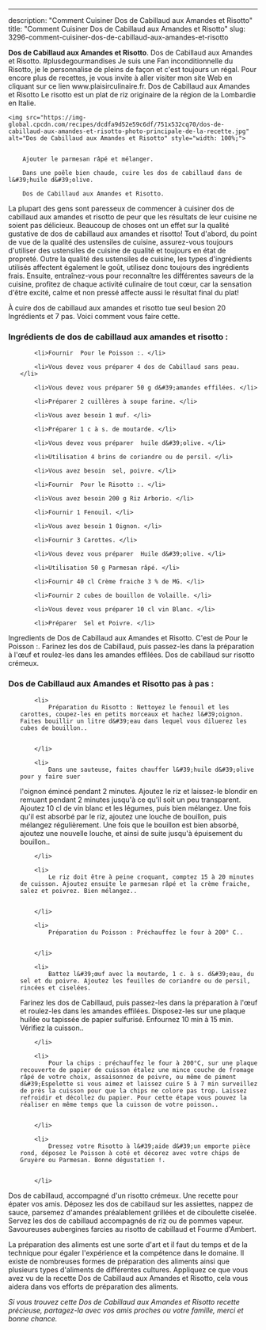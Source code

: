 ---
description: "Comment Cuisiner Dos de Cabillaud aux Amandes et Risotto"
title: "Comment Cuisiner Dos de Cabillaud aux Amandes et Risotto"
slug: 3296-comment-cuisiner-dos-de-cabillaud-aux-amandes-et-risotto

<p>
	<strong>Dos de Cabillaud aux Amandes et Risotto</strong>. 
	Dos de Cabillaud aux Amandes et Risotto. #plusdegourmandises Je suis une Fan inconditionnelle du Risotto, je le personnalise de pleins de façon et c&#39;est toujours un régal. Pour encore plus de recettes, je vous invite à aller visiter mon site Web en cliquant sur ce lien www.plaisirculinaire.fr. Dos de Cabillaud aux Amandes et Risotto Le risotto est un plat de riz originaire de la région de la Lombardie en Italie.
</p>
<p>
	
	<img src="https://img-global.cpcdn.com/recipes/dcdfa9d52e59c6df/751x532cq70/dos-de-cabillaud-aux-amandes-et-risotto-photo-principale-de-la-recette.jpg" alt="Dos de Cabillaud aux Amandes et Risotto" style="width: 100%;">
	
	
		Ajouter le parmesan râpé et mélanger.
	
		Dans une poêle bien chaude, cuire les dos de cabillaud dans de l&#39;huile d&#39;olive.
	
		Dos de Cabillaud aux Amandes et Risotto.
	
</p>

La plupart des gens sont paresseux de commencer à cuisiner dos de cabillaud aux amandes et risotto de peur que les résultats de leur cuisine ne soient pas délicieux. Beaucoup de choses ont un effet sur la qualité gustative de dos de cabillaud aux amandes et risotto! Tout d'abord, du point de vue de la qualité des ustensiles de cuisine, assurez-vous toujours d'utiliser des ustensiles de cuisine de qualité et toujours en état de propreté. Outre la qualité des ustensiles de cuisine, les types d'ingrédients utilisés affectent également le goût, utilisez donc toujours des ingrédients frais. Ensuite, entraînez-vous pour reconnaître les différentes saveurs de la cuisine, profitez de chaque activité culinaire de tout cœur, car la sensation d'être excité, calme et non pressé affecte aussi le résultat final du plat!

<!--inarticleads1-->

À cuire dos de cabillaud aux amandes et risotto tue seul besion 20 Ingrédients et 7 pas. Voici comment vous faire cette.

<h3>Ingrédients de dos de cabillaud aux amandes et risotto :</h3>

<ol>
	
		<li>Fournir  Pour le Poisson :. </li>
	
		<li>Vous devez vous préparer 4 dos de Cabillaud sans peau. </li>
	
		<li>Vous devez vous préparer 50 g d&#39;amandes effilées. </li>
	
		<li>Préparer 2 cuillères à soupe farine. </li>
	
		<li>Vous avez besoin 1 œuf. </li>
	
		<li>Préparer 1 c à s. de moutarde. </li>
	
		<li>Vous devez vous préparer  huile d&#39;olive. </li>
	
		<li>Utilisation 4 brins de coriandre ou de persil. </li>
	
		<li>Vous avez besoin  sel, poivre. </li>
	
		<li>Fournir  Pour le Risotto :. </li>
	
		<li>Vous avez besoin 200 g Riz Arborio. </li>
	
		<li>Fournir 1 Fenouil. </li>
	
		<li>Vous avez besoin 1 0ignon. </li>
	
		<li>Fournir 3 Carottes. </li>
	
		<li>Vous devez vous préparer  Huile d&#39;olive. </li>
	
		<li>Utilisation 50 g Parmesan râpé. </li>
	
		<li>Fournir 40 cl Crème fraiche 3 % de MG. </li>
	
		<li>Fournir 2 cubes de bouillon de Volaille. </li>
	
		<li>Vous devez vous préparer 10 cl vin Blanc. </li>
	
		<li>Préparer  Sel et Poivre. </li>
	
</ol>

Ingredients de Dos de Cabillaud aux Amandes et Risotto. C&#39;est de Pour le Poisson :. Farinez les dos de Cabillaud, puis passez-les dans la préparation à l&#39;œuf et roulez-les dans les amandes effilées. Dos de cabillaud sur risotto crémeux. 

<!--inarticleads2-->

<h3>Dos de Cabillaud aux Amandes et Risotto pas à pas :</h3>

<ol>
	
		<li>
			Préparation du Risotto : Nettoyez le fenouil et les carottes, coupez-les en petits morceaux et hachez l&#39;oignon. Faites bouillir un litre d&#39;eau dans lequel vous diluerez les cubes de bouillon..
			
			
		</li>
	
		<li>
			Dans une sauteuse, faites chauffer l&#39;huile d&#39;olive pour y faire suer
l&#39;oignon émincé pendant 2 minutes. Ajoutez le riz et laissez-le blondir en remuant pendant 2 minutes jusqu&#39;à ce qu&#39;il soit un peu transparent. Ajoutez 10 cl de vin blanc et les légumes, puis bien mélangez. Une fois qu&#39;il est absorbé par le riz, ajoutez une louche de bouillon, puis mélangez régulièrement. Une fois que le bouillon est bien absorbé, ajoutez une nouvelle louche, et ainsi de suite jusqu&#39;à épuisement du bouillon..
			
			
		</li>
	
		<li>
			Le riz doit être à peine croquant, comptez 15 à 20 minutes de cuisson. Ajoutez ensuite le parmesan râpé et la crème fraiche, salez et poivrez. Bien mélangez..
			
			
		</li>
	
		<li>
			Préparation du Poisson : Préchauffez le four à 200° C..
			
			
		</li>
	
		<li>
			Battez l&#39;œuf avec la moutarde, 1 c. à s. d&#39;eau, du sel et du poivre. Ajoutez les feuilles de coriandre ou de persil, rincées et ciselées.
Farinez les dos de Cabillaud, puis passez-les dans la préparation à l&#39;œuf et roulez-les dans les amandes effilées. Disposez-les sur une plaque huilée ou tapissée de papier sulfurisé. Enfournez 10 min à 15 min. Vérifiez la cuisson..
			
			
		</li>
	
		<li>
			Pour la chips : préchauffez le four à 200°C, sur une plaque recouverte de papier de cuisson étalez une mince couche de fromage râpé de votre choix, assaisonnez de poivre, ou même de piment d&#39;Espelette si vous aimez et laissez cuire 5 à 7 min surveillez de près la cuisson pour que la chips ne colore pas trop. Laissez refroidir et décollez du papier. Pour cette étape vous pouvez la réaliser en même temps que la cuisson de votre poisson..
			
			
		</li>
	
		<li>
			Dressez votre Risotto à l&#39;aide d&#39;un emporte pièce rond, déposez le Poisson à coté et décorez avec votre chips de Gruyère ou Parmesan. Bonne dégustation !.
			
			
		</li>
	
</ol>

Dos de cabillaud, accompagné d&#39;un risotto crémeux. Une recette pour épater vos amis. Déposez les dos de cabillaud sur les assiettes, nappez de sauce, parsemez d&#39;amandes préalablement grillées et de ciboulette ciselée. Servez les dos de cabillaud accompagnés de riz ou de pommes vapeur. Savoureuses aubergines farcies au risotto de cabillaud et Fourme d&#39;Ambert. 

<!--inarticleads1-->

<p>
La préparation des aliments est une sorte d'art et il faut du temps et de la technique pour égaler l'expérience et la compétence dans le domaine. Il existe de nombreuses formes de préparation des aliments ainsi que plusieurs types d'aliments de différentes cultures. Appliquez ce que vous avez vu de la recette Dos de Cabillaud aux Amandes et Risotto, cela vous aidera dans vos efforts de préparation des aliments.
</p>

<p>
<i>Si vous trouvez cette Dos de Cabillaud aux Amandes et Risotto recette précieuse, partagez-la avec vos amis proches ou votre famille, merci et bonne chance.</i>
</p>
